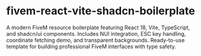 # fivem-react-vite-shadcn-boilerplate
A modern FiveM resource boilerplate featuring React 18, Vite, TypeScript, and shadcn/ui components. Includes NUI integration, ESC key handling, coordinate fetching demo, and transparent backgrounds. Ready-to-use template for building professional FiveM interfaces with type safety.
